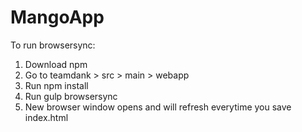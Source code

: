 # MangoApp
To run browsersync:
1. Download npm 
2. Go to teamdank > src > main > webapp
3. Run npm install 
4. Run gulp browsersync
5. New browser window opens and will refresh everytime you save index.html
